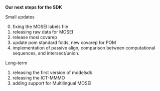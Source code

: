 **Our next steps for the SDK**

Small updates

0. fixing the MOSEI labels file
1. releasing raw data for MOSEI
2. release mosi covarep
3. update pom standard folds, new covarep for POM
4. implementation of passive align, comparison between computational sequences, and intersect/union.


Long-term

1. releasing the first version of modelsdk
2. releasing the ICT-MMMO
3. adding support for Multilingual MOSEI


